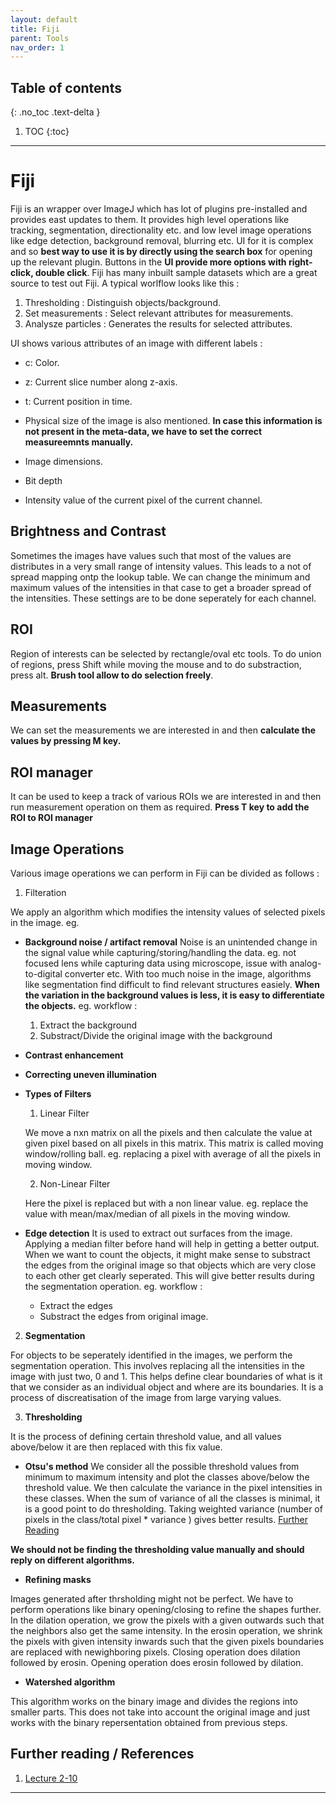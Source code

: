```yaml
---
layout: default
title: Fiji
parent: Tools
nav_order: 1
---
```


## Table of contents
{: .no_toc .text-delta }

1. TOC
{:toc}

---

# Fiji

Fiji is an wrapper over ImageJ which has lot of plugins pre-installed and provides east updates to them. It provides high level operations like tracking, segmentation, directionality etc. and low level image operations like edge detection, background removal, blurring etc. UI for it is complex and so **best way to use it is by directly using the search box** for opening up the relevant plugin. Buttons in the **UI provide more options with right-click, double click**. Fiji has many inbuilt sample datasets which are a great source to test out Fiji. A typical worlflow looks like this :

1. Thresholding : Distinguish objects/background.
2. Set measurements : Select relevant attributes for measurements.
3. Analysze particles : Generates the results for selected attributes.

UI shows various attributes of an image with different labels : 

* c: Color.

* z: Current slice number along z-axis.

* t: Current position in time.

* Physical size of the image is also mentioned. **In case this information is not present in the meta-data, we have to set the correct measureemnts manually.** 

* Image dimensions.

* Bit depth

* Intensity value of the current pixel of the current channel.

## Brightness and Contrast 

Sometimes the images have values such that most of the values are distributes in a very small range of intensity values. This leads to a not of spread mapping ontp the lookup table. We can change the minimum and maximum values of the intensities in that case to get a broader spread of the intensities. These settings are to be done seperately for each channel.

## ROI

Region of interests can be selected by rectangle/oval etc tools. To do union of regions, press Shift while moving the mouse and to do substraction, press alt. **Brush tool allow to do selection freely**.

## Measurements

We can set the measurements we are interested in and then **calculate the values by pressing M key.**

## ROI manager

It can be used to keep a track of various ROIs we are interested in and then run measurement operation on them as required. **Press T key to add the ROI to ROI manager**

## Image Operations

Various image operations we can perform in Fiji can be divided as follows :

1. Filteration

 We apply an algorithm which modifies the intensity values of selected pixels in the image. eg.

  - **Background noise / artifact removal**
  Noise is an unintended change in the signal value while capturing/storing/handling the data. eg. not focused lens while capturing data using microscope, issue with analog-to-digital converter etc. With too much noise in the image, algorithms like segmentation find difficult to find relevant structures easiely. **When the variation in the background values is less, it is easy to differentiate the objects.** eg. workflow :
    1. Extract the background
    2. Substract/Divide the original image with the background

  - **Contrast enhancement**
  - **Correcting uneven illumination**

  - **Types of Filters**

    1. Linear Filter
   
    We move a nxn matrix on all the pixels and then calculate the value at given pixel based on all pixels in this matrix. This matrix is called moving window/rolling ball. eg. replacing a pixel with average of all the pixels in moving window.

    2. Non-Linear Filter 
   
    Here the pixel is replaced but with a non linear value. eg. replace the value with mean/max/median of all pixels in the moving window. 

  - **Edge detection**
  It is used to extract out surfaces from the image. Applying a median filter before hand will help in getting a better output. When we want to count the objects, it might make sense to substract the edges from the original image so that objects which are very close to each other get clearly seperated. This will give better results during the segmentation operation. eg. workflow :

    - Extract the edges
    - Substract the edges from original image.

2. **Segmentation**

 For objects to be seperately identified in the images, we perform the segmentation operation. This involves replacing all the intensities in the image with just two, 0 and 1. This helps define clear boundaries of what is it that we consider as an individual object and where are its boundaries. It is a process of discreatisation of the image from large varying values. 

3. **Thresholding**

 It is the process of defining certain threshold value, and all values above/below it are then replaced with this fix value. 

 - **Otsu's method**
  We consider all the possible threshold values from minimum to maximum intensity and plot the classes above/below the threshold value. We then calculate the variance in the pixel intensities in these classes. When the sum of variance of all the classes is minimal, it is a good point to do thresholding. Taking weighted variance (number of pixels in the class/total pixel * variance ) gives better results. [Further Reading](http://www.labbookpages.co.uk/software/imgProc/otsuThreshold.html)

  **We should not be finding the thresholding value manually and should reply on different algorithms.**

  - **Refining masks**

  Images generated after thrsholding might not be perfect. We have to perform operations like binary opening/closing to refine the shapes further. In the dilation operation, we grow the pixels with a given outwards such that the neighbors also get the same intensity. In the erosin operation, we shrink the pixels with given intensity inwards such that the given pixels boundaries are replaced with newighboring pixels. Closing operation does dilation followed by erosin. Opening operation does erosin followed by dilation.

  - **Watershed algorithm**

  This algorithm works on the binary image and divides the regions into smaller parts. This does not take into account the original image and just works with the binary repersentation obtained from previous steps.

## Further reading / References

1. [Lecture 2-10](https://www.youtube.com/watch?v=Akedfyp5AxY&list=PL5ESQNfM5lc7SAMstEu082ivW4BDMvd0U&index=2)


--- 
